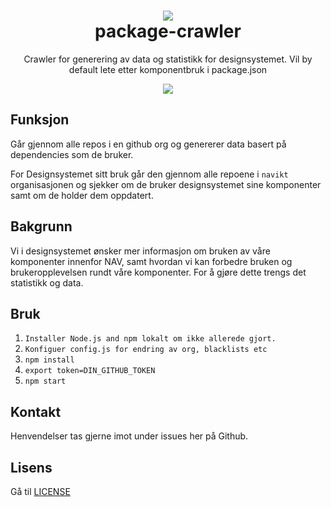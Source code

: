 
<h1 align="center">
    <img src="https://www.nav.no/_/asset/no.nav.navno:1575554845/img/navno/logo.svg" />
    <br/>package-crawler
</h1>

<div align="center">
    <p>
        Crawler for generering av data og statistikk for designsystemet. Vil by default lete etter komponentbruk i package.json
    </p>
    <p>
      <a href="https://github.com/navikt/package-crawler/pulls">
          <img src="https://img.shields.io/badge/PRs-welcome-green.svg" />
      </a>
    </p>
</div>

## Funksjon

Går gjennom alle repos i en github org og genererer data basert på dependencies som de bruker.

For Designsystemet sitt bruk går den gjennom alle repoene i `navikt` organisasjonen og sjekker om de bruker designsystemet sine komponenter 
samt om de holder dem oppdatert. 

## Bakgrunn

Vi i designsystemet ønsker mer informasjon om bruken av våre komponenter innenfor NAV, samt hvordan vi kan forbedre bruken og brukeropplevelsen rundt våre komponenter. For å gjøre dette trengs det statistikk og data.

## Bruk

1. `Installer Node.js and npm lokalt om ikke allerede gjort.`
2. `Konfiguer config.js for endring av org, blacklists etc`
3. `npm install`
4. `export token=DIN_GITHUB_TOKEN`
5. `npm start`

## Kontakt

Henvendelser tas gjerne imot under issues her på Github.

## Lisens

Gå til [LICENSE](https://github.com/navikt/package-crawler/blob/master/LICENSE)
